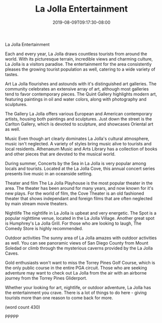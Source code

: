 ﻿---
title: "La Jolla Entertainment"
date: 2019-08-09T09:17:30-08:00
description: "La Jolla California Tips for Web Success"
featured_image: "/images/La Jolla California.jpg"
tags: ["La Jolla California"]
---

La Jolla Entertainment

Each and every year, La Jolla draws countless tourists
from around the world.  With its picturesque terrain,
incredible views and charming culture, La Jolla is
a visitors paradise.  The entertainment for the area
consistently pleases the growing tourist population
as well, catering to a wide variety of tastes.

Art
La Jolla flourishes and astounds with it's distinguished
art galleries.  The community celebrates an extensive
array of art, although most galleries tend to favor
contemporary pieces.  The Quint Gallery highlights
modern art, featuring paintings in oil and water
colors, along with photography and sculptures.

The Gallery La Jolla offers various European and
American contemporary artists, housing both paintings
and sculptures.  Just down the street is the 
Carlton Gallery, which is devoted to sculpture,
and showcases Oriental art as well.

Music
Even though art clearly dominates La Jolla's 
cultural atmosphere, music isn't neglected.  A
variety of styles bring music alive to tourists
and local residents.  Athenaeum Music and Arts
Library has a collection of books and other pieces
that are devoted to the musical world.

During summer, Concerts by the Sea in La Jolla
is very popular among locals and tourists.  Located
at the La Jolla Cove, this annual concert series
presents live music in an oceanside setting.

Theater and film
The La Jolla Playhouse is the most popular theater
in the area.  The theater has been around for many
years, and now known for it's new plays.  For the
world of film, the Cove Theater is an old 
fashioned theater that shows independant and
foreign films that are often neglected by main
stream movie theaters.

Nightlife
The nightlife in La Jolla is upbeat and very
energetic.  The Spot is a popular nighttime venue,
located in the La Jolla Village.  Another great
spot is Humphrey's La Jolla Grill.  For those 
who are looking to laugh, The Comedy Store is
highly recommended.  

Outdoor activities
The sunny area of La Jolla amazes with outdoor
activities as well.  You can see panoramic views
of San Diego County from Mount Soledad or climb
through the mysterious caverns provided by the
La Jolla Caves.

Gold enthusiasts won't want to miss the Torrey
Pines Golf Course, which is the only public 
course in the entire PGA circuit.  Those who
are seeking adventure may want to check out La
Jolla from the air with an airborne journey from
the Torrey Pines Gliderport.

Whether your looking for art, nightlife, or outdoor
adventure, La Jolla has the entertainment you 
crave.  There is a lot of things to do here -
giving tourists more than one reason to come back
for more.

(word count 430)

PPPPP
